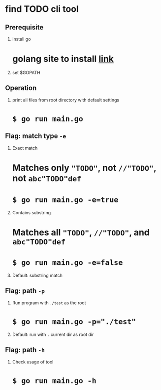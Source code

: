 # find TODO cli tool

## Prerequisite
1. install go
    # golang site to install [link](https://golang.org/doc/install)
1. set $GOPATH

## Operation
1. print all files from root directory with default settings
    # `$ go run main.go`

## Flag: match type `-e`
1. Exact match 
    # Matches only `"TODO"`, not `//"TODO"`, not `abc"TODO"def`
    # `$ go run main.go -e=true`
1. Contains substring
    # Matches all `"TODO"`, `//"TODO"`, and `abc"TODO"def`
    # `$ go run main.go -e=false`
1. Default: substring match

## Flag: path `-p`
1. Run program with `./test` as the root
    # `$ go run main.go -p="./test"`
1. Default: run with `.` current dir as root dir

## Flag: path `-h`
1. Check usage of tool
    # `$ go run main.go -h`
